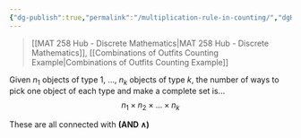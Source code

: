 ```yaml
---
{"dg-publish":true,"permalink":"/multiplication-rule-in-counting/","dgHomeLink":true,"dgPassFrontmatter":false,"dgShowLocalGraph":true}
---
```


> [[MAT 258 Hub - Discrete Mathematics|MAT 258 Hub - Discrete Mathematics]], [[Combinations of Outfits Counting Example|Combinations of Outfits Counting Example]]

Given $n_{1}$ objects of type $1$, $\dots$, $n_{k}$ objects of type $k$, the number of ways to pick one object of each type and make a complete set is...
$$
n_{1}\times n_{2}\times \dots \times n_{k}
$$

These are all connected with **(AND $\land$)**